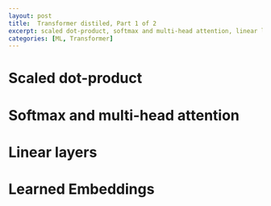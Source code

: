```yaml
---
layout: post
title:  Transformer distiled, Part 1 of 2
excerpt: scaled dot-product, softmax and multi-head attention, linear layers, learned embeddings
categories: [ML, Transformer]
---
```


# Scaled dot-product

# Softmax and multi-head attention

# Linear layers

# Learned Embeddings
